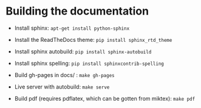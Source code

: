 # Building the documentation

 * Install sphinx: ```apt-get install python-sphinx```

 * Install the ReadTheDocs theme: ```pip install sphinx_rtd_theme```

 * Install sphinx autobuild: ```pip install sphinx-autobuild```

 * Install sphinx spelling: ```pip install sphinxcontrib-spelling```

 * Build gh-pages in docs/ : ```make gh-pages```

 * Live server with autobuild: ```make serve```

 * Build pdf (requires pdflatex, which can be gotten from miktex): ```make pdf```

